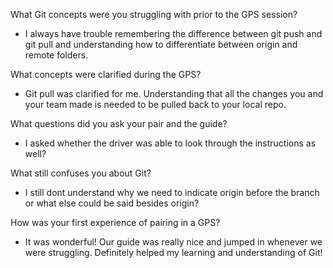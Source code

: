 What Git concepts were you struggling with prior to the GPS session?
- I always have trouble remembering the difference between git push and git pull and understanding how to differentiate between origin and remote folders. 

What concepts were clarified during the GPS?
- Git pull was clarified for me. Understanding that all the changes you and your team made is needed to be pulled back to your local repo. 

What questions did you ask your pair and the guide?
- I asked whether the driver was able to look through the instructions as well? 

What still confuses you about Git?
- I still dont understand why we need to indicate origin before the branch or what else could be said besides origin? 

How was your first experience of pairing in a GPS?
- It was wonderful! Our guide was really nice and jumped in whenever we were struggling. Definitely helped my learning and understanding of Git! 